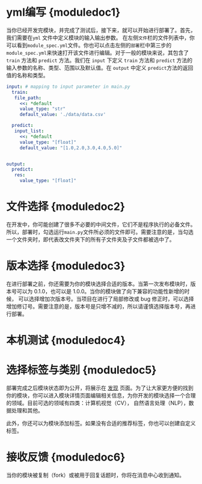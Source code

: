 # yml编写 {moduledoc1}

当你已经开发完模块，并完成了测试后，接下来，就可以开始进行部署了。首先，我们需要在`yml` 文件中定义模块的输入输出参数。
在左侧`文件`栏的文件列表中，你可以看到`module_spec.yml`文件。你也可以点击左侧的`部署`栏中第三步的`module_spec.yml`来快速打开该文件进行编辑。对于一般的模块来说，其包含了 `train` 方法和 `predict` 方法。我们在 `input` 下定义 `train` 方法和 `predict` 方法的输入参数的名称、类型、范围以及默认值。在 `output` 中定义 `predict`方法的返回值的名称和类型。

```yaml
input: # mapping to input parameter in main.py
  train:
   file_path:
     <<: *default
     value_type: "str"
     default_value: './data/data.csv'

  predict:
   input_list:
     <<: *default
     value_type: "[float]"
     default_value: "[1.0,2.0,3.0,4.0,5.0]"


output:
  predict:
   res:
     value_type: "[float]"

```

# 文件选择 {moduledoc2}

在开发中，你可能创建了很多不必要的中间文件，它们不是程序执行的必备文件。所以，部署时，勾选运行`main.py`文件所必须的文件即可。需要注意的是，当勾选一个文件夹时，即代表改文件夹下的所有子文件夹及子文件都被选中了。
 
# 版本选择 {moduledoc3}

在进行部署之前，你还需要为你的模块选择合适的版本。当第一次发布模块时，版本号可以为 0.1.0，也可以是 1.0.0。当你的模块做了向下兼容的功能性新增的时候， 可以选择增加次版本号。当项目在进行了局部修改或 bug 修正时，可以选择增加修订号。需要注意的是，版本号是只增不减的，所以请谨慎选择版本号，再进行部署。

# 本机测试 {moduledoc4}

# 选择标签与类别 {moduledoc5}

部署完成之后模块状态即为公开，将展示在 [发现](http://www.momodel.cn:8899/#/explore?&type=hot&classification=all) 页面。为了让大家更方便的找到你的模块，你可以进入模块详情页面编辑相关信息，为你开发的模块选择一个合理的领域。目前可选的领域有四类：计算机视觉（CV）， 自然语言处理（NLP），数据处理和其他。

此外，你还可以为模块添加标签。如果没有合适的推荐标签，你也可以创建自定义标签。
# 接收反馈 {moduledoc6}

当你的模块被复制（fork）或被用于回复话题时，你将在消息中心收到通知。
